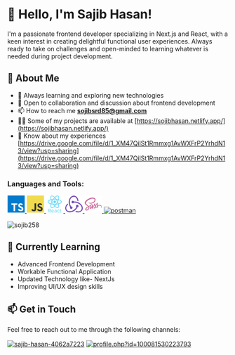 # 👋 Hello, I'm Sajib Hasan!
I'm a passionate frontend developer specializing in Next.js and React, with a keen interest in creating delightful functional user experiences. Always ready to take on challenges and open-minded to learning whatever is needed during project development.


## 🚀 About Me

- 🌱 Always learning and exploring new technologies
- 💬 Open to collaboration and discussion about frontend development
- 📫 How to reach me **sojibsrd85@gmail.com**
- 👨‍💻 Some of my projects are available at [https://sojibhasan.netlify.app/](https://sojibhasan.netlify.app/)
- 📄 Know about my experiences [https://drive.google.com/file/d/1_XM47QilSt1Rmmxg1AvWXFrP2YrhdN13/view?usp=sharing](https://drive.google.com/file/d/1_XM47QilSt1Rmmxg1AvWXFrP2YrhdN13/view?usp=sharing)




<h3 align="left">Languages and Tools:</h3>
<p align="left"> <a
          href="https://www.typescriptlang.org/"
          target="_blank"
          rel="no-referrer"
        >
          <img
            src="https://raw.githubusercontent.com/devicons/devicon/master/icons/typescript/typescript-original.svg"
            alt="typescript"
            width="40"
            height="40"
          />
        </a> <a href="https://developer.mozilla.org/en-US/docs/Web/JavaScript" target="_blank" rel="noreferrer"> <img src="https://raw.githubusercontent.com/devicons/devicon/master/icons/javascript/javascript-original.svg" alt="javascript" width="40" height="40"/> </a> <a href="https://reactjs.org/" target="_blank" rel="noreferrer"> <img src="https://raw.githubusercontent.com/devicons/devicon/master/icons/react/react-original-wordmark.svg" alt="react" width="40" height="40"/> </a> <a href="https://redux.js.org" target="_blank" rel="noreferrer"> <img src="https://raw.githubusercontent.com/devicons/devicon/master/icons/redux/redux-original.svg" alt="redux" width="40" height="40"/> </a>   <a href="https://sass-lang.com" target="_blank" rel="noreferrer"> <img src="https://raw.githubusercontent.com/devicons/devicon/master/icons/sass/sass-original.svg" alt="sass" width="40" height="40"/> </a> <a href="https://postman.com" target="_blank" rel="noreferrer"> <img src="https://www.vectorlogo.zone/logos/getpostman/getpostman-icon.svg" alt="postman" width="40" height="40"/> </a> </p>

<p><img align="center" src="https://github-readme-streak-stats.herokuapp.com/?user=sojib258&" alt="sojib258" /></p>

## 🌱 Currently Learning

- Advanced Frontend Development
- Workable Functional Application
- Updated Technology like- NextJs
- Improving UI/UX design skills

## 📫 Get in Touch

Feel free to reach out to me through the following channels:

<p align="left">
<a href="https://linkedin.com/in/sajib-hasan-4062a7223" target="blank"><img align="center" src="https://raw.githubusercontent.com/rahuldkjain/github-profile-readme-generator/master/src/images/icons/Social/linked-in-alt.svg" alt="sajib-hasan-4062a7223" height="30" width="40" /></a>
<a href="https://fb.com/profile.php?id=100081530223793" target="blank"><img align="center" src="https://raw.githubusercontent.com/rahuldkjain/github-profile-readme-generator/master/src/images/icons/Social/facebook.svg" alt="profile.php?id=100081530223793" height="30" width="40" /></a></p>
